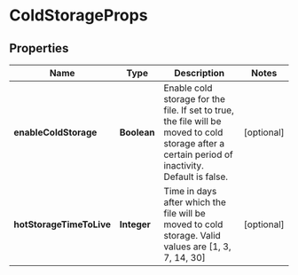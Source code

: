 

# ColdStorageProps


## Properties

| Name | Type | Description | Notes |
|------------ | ------------- | ------------- | -------------|
|**enableColdStorage** | **Boolean** | Enable cold storage for the file. If set to true, the file will be moved to cold storage after a certain period of inactivity. Default is false. |  [optional] |
|**hotStorageTimeToLive** | **Integer** | Time in days after which the file will be moved to cold storage. Valid values are [1, 3, 7, 14, 30] |  [optional] |



